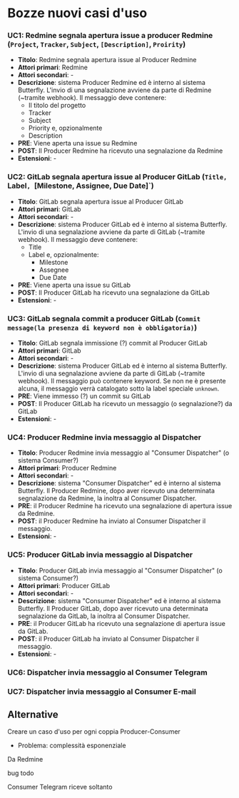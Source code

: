 # Bozze nuovi casi d'uso

### UC1: Redmine segnala apertura issue a producer Redmine (`Project`, `Tracker`, `Subject`, `[Description]`, `Proirity`)
* **Titolo**: Redmine segnala apertura issue al Producer Redmine
* **Attori primari**: Redmine
* **Attori secondari**: -
* **Descrizione**: sistema Producer Redmine ed è interno al sistema Butterfly. L'invio di una segnalazione avviene da parte di Redmine (~tramite webhook). Il messaggio deve contenere:
    * Il titolo del progetto
    * Tracker
    * Subject
    * Priority e, opzionalmente
    * Description
* **PRE**: Viene aperta una issue su Redmine
* **POST**: Il Producer Redmine ha ricevuto una segnalazione da Redmine
* **Estensioni**: -

### UC2: GitLab segnala apertura issue al Producer GitLab (`Title, `Label`, `[Milestone, Assignee, Due Date]`)

* **Titolo**: GitLab segnala apertura issue al Producer GitLab
* **Attori primari**: GitLab
* **Attori secondari**: -
* **Descrizione**: sistema Producer GitLab ed è interno al sistema Butterfly. L'invio di una segnalazione avviene da parte di GitLab (~tramite webhook). Il messaggio deve contenere:
    * Title
    * Label e, opzionalmente:
        * Milestone
        * Assegnee
        * Due Date
* **PRE**: Viene aperta una issue su GitLab
* **POST**: Il Producer GitLab ha ricevuto una segnalazione da GitLab
* **Estensioni**: -

### UC3: GitLab segnala commit a producer GitLab (`Commit message(la presenza di keyword non è obbligatoria)`)

* **Titolo**: GitLab segnala immissione (?) commit al Producer GitLab
* **Attori primari**: GitLab
* **Attori secondari**: -
* **Descrizione**: sistema Producer GitLab ed è interno al sistema Butterfly. L'invio di una segnalazione avviene da parte di GitLab (~tramite webhook). Il messaggio può contenere keyword. Se non ne è presente alcuna, il messaggio verrà catalogato sotto la label speciale `unknown`.
* **PRE**: Viene immesso (?) un commit su GitLab
* **POST**: Il Producer GitLab ha ricevuto un messaggio (o segnalazione?) da GitLab
* **Estensioni**: -

### UC4: Producer Redmine invia messaggio al Dispatcher

* **Titolo**: Producer Redmine invia messaggio al "Consumer Dispatcher" (o sistema Consumer?)
* **Attori primari**: Producer Redmine
* **Attori secondari**: -
* **Descrizione**: sistema "Consumer Dispatcher" ed è interno al sistema Butterfly. Il Producer Redmine, dopo aver ricevuto una determinata segnalazione da Redmine, la inoltra al Consumer Dispatcher.
* **PRE**: il Producer Redmine ha ricevuto una segnalazione di apertura issue da Redmine.
* **POST**: il Producer Redmine ha inviato al Consumer Dispatcher il messaggio.
* **Estensioni**: -

### UC5: Producer GitLab invia messaggio al Dispatcher

* **Titolo**: Producer GitLab invia messaggio al "Consumer Dispatcher" (o sistema Consumer?)
* **Attori primari**: Producer GitLab
* **Attori secondari**: -
* **Descrizione**: sistema "Consumer Dispatcher" ed è interno al sistema Butterfly. Il Producer GitLab, dopo aver ricevuto una determinata segnalazione da GitLab, la inoltra al Consumer Dispatcher.
* **PRE**: il Producer GitLab ha ricevuto una segnalazione di apertura issue da GitLab.
* **POST**: il Producer GitLab ha inviato al Consumer Dispatcher il messaggio.
* **Estensioni**: -


### UC6: Dispatcher invia messaggio al Consumer Telegram


### UC7: Dispatcher invia messaggio al Consumer E-mail


<!--
### UC6: Consumer Telegram invia messaggio a Telegram

### UC7: Consumer email invia messaggio a E-mail
!-->

## Alternative

Creare un caso d'uso per ogni coppia Producer-Consumer
* Problema: complessità esponenziale

Da Redmine 

bug
todo

Consumer Telegram riceve soltanto 


